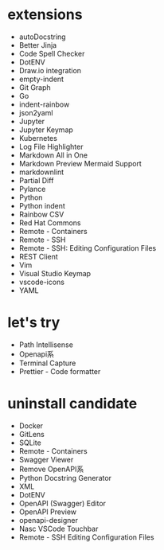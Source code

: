 # extensions

- autoDocstring
- Better Jinja
- Code Spell Checker
- DotENV
- Draw.io integration
- empty-indent
- Git Graph
- Go
- indent-rainbow
- json2yaml
- Jupyter
- Jupyter Keymap
- Kubernetes
- Log File Highlighter
- Markdown All in One
- Markdown Preview Mermaid Support
- markdownlint
- Partial Diff
- Pylance
- Python
- Python indent
- Rainbow CSV
- Red Hat Commons
- Remote - Containers
- Remote - SSH
- Remote - SSH: Editing Configuration Files
- REST Client
- Vim
- Visual Studio Keymap
- vscode-icons
- YAML

# let's try

- Path Intellisense
- Openapi系
- Terminal Capture
- Prettier - Code formatter

# uninstall candidate

- Docker
- GitLens
- SQLite
- Remote - Containers
- Swagger Viewer
- Remove OpenAPI系
- Python Docstring Generator
- XML
- DotENV
- OpenAPI (Swagger) Editor
- OpenAPI Preview
- openapi-designer
- Nasc VSCode Touchbar
- Remote - SSH Editing Configuration Files
